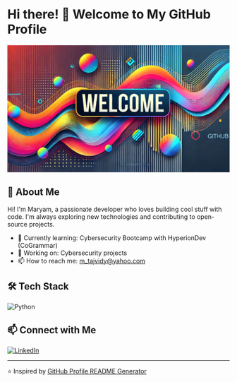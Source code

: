 # Hi there! 👋 Welcome to My GitHub Profile

![Profile Banner](https://github.com/MaryamT80/MaryamT80/blob/main/Welcome.webp)

## 🚀 About Me
Hi! I'm Maryam, a passionate developer who loves building cool stuff with code. I'm always exploring new technologies and contributing to open-source projects.

- 🌱 Currently learning: Cybersecurity Bootcamp with HyperionDev (CoGrammar)
- 🔭 Working on: Cybersecurity projects
- 📫 How to reach me: m_tajvidy@yahoo.com

## 🛠️ Tech Stack

![Python](https://img.shields.io/badge/Python-3776AB?style=for-the-badge&logo=python&logoColor=white)


## 📫 Connect with Me

[![LinkedIn](https://img.shields.io/badge/LinkedIn-0A66C2?style=for-the-badge&logo=linkedin&logoColor=white)](https://www.linkedin.com/in/maryam-tajvidi-58b952142)

---
⭐️ Inspired by [GitHub Profile README Generator](https://github.com/rahuldkjain/github-profile-readme-generator)
